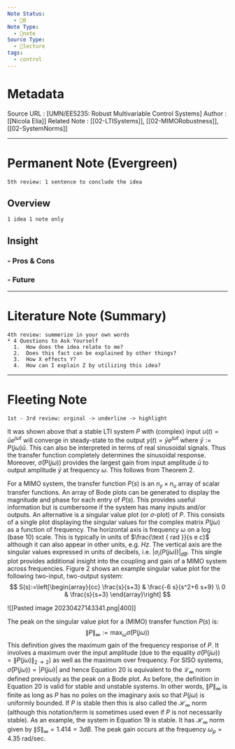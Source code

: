 ```yaml
---
Note Status:
  - 🌱0
Note Type:
  - 📄note
Source Type:
  - 🏫lecture
tags:
  - control
---
```

# Metadata
Source URL       : [UMN/EE5235: Robust Multivariable Control Systems]
Author              : [[Nicola Elia]]
Related Note     : [[02-LTISystems]], [[02-MIMORobustness]], [[02-SystemNorms]]


---

# Permanent Note (Evergreen)
	5th review: 1 sentence to conclude the idea
## Overview
	1 idea 1 note only


## Insight
### - Pros & Cons


### - Future


---

# Literature Note (Summary)
	4th review: summerize in your own words
	* 4 Questions to Ask Yourself
	  1.  How does the idea relate to me?
	  2.  Does this fact can be explained by other things?
	  3.  How X effects Y?
	  4.  How can I explain Z by utilizing this idea?


---

# Fleeting Note 
	1st - 3rd review: orginal -> underline -> highlight

It was shown above that a stable LTI system $P$ with (complex) input $u(t)=\bar{u} e^{j \omega t}$ will converge in steady-state to the output $y(t)=\bar{y} e^{j \omega t}$ where $\bar{y}:=P(j \omega) \bar{u}$. This can also be interpreted in terms of real sinusoidal signals. Thus the transfer function completely determines the sinusoidal response. Moreover, $\bar{\sigma}(P(j \omega))$ provides the largest gain from input amplitude $\bar{u}$ to output amplitude $\bar{y}$ at frequency $\omega$. This follows from Theorem 2.

For a MIMO system, the transfer function $P(s)$ is an $n_y \times n_u$ array of scalar transfer functions. An array of Bode plots can be generated to display the magnitude and phase for each entry of $P(s)$. This provides useful information but is cumbersome if the system has many inputs and/or outputs. An alternative is a singular value plot (or $\sigma$-plot) of $P$. This consists of a single plot displaying the singular values for the complex matrix $P(j \omega)$ as a function of frequency. The horizontal axis is frequency $\omega$ on a $\log$ (base 10) scale. This is typically in units of $\frac{\text { rad }}{s e c}$ although it can also appear in other units, e.g. $H z$. The vertical axis are the singular values expressed in units of decibels, i.e. $\left|\sigma_i(P(j \omega))\right|_{d B}$. This single plot provides additional insight into the coupling and gain of a MIMO system across frequencies. Figure 2 shows an example singular value plot for the following two-input, two-output system:
$$
S(s):=\left[\begin{array}{cc}
\frac{s}{s+3} & \frac{-6 s}{s^2+6 s+9} \\
0 & \frac{s}{s+3}
\end{array}\right]
$$

![[Pasted image 20230427143341.png|400]]

The peak on the singular value plot for a (MIMO) transfer function $P(s)$ is:
$$
\|P\|_{\infty}:=\max _\omega \bar{\sigma}(P(j \omega))
$$
This definition gives the maximum gain of the frequency response of $P$. It involves a maximum over the input amplitude (due to the equality $\left.\bar{\sigma}(P(j \omega))=\|P(j \omega)\|_{2 \rightarrow 2}\right)$ as well as the maximum over frequency. For SISO systems, $\bar{\sigma}(P(j \omega))=|P(j \omega)|$ and hence Equation 20 is equivalent to the $\mathcal{L}_{\infty}$ norm defined previously as the peak on a Bode plot. As before, the definition in Equation 20 is valid for stable and unstable systems. In other words, $\|P\|_{\infty}$ is finite as long as $P$ has no poles on the imaginary axis so that $P(j \omega)$ is uniformly bounded. If $P$ is stable then this is also called the $\mathcal{H}_{\infty}$ norm (although this notation/term is sometimes used even if $P$ is not necessarily stable). As an example, the system in Equation 19 is stable. It has $\mathcal{H}_{\infty}$ norm given by $\|S\|_{\infty}=1.414=3 d B$. The peak gain occurs at the frequency $\omega_p=4.35$ $\mathrm{rad} / \mathrm{sec}$.


